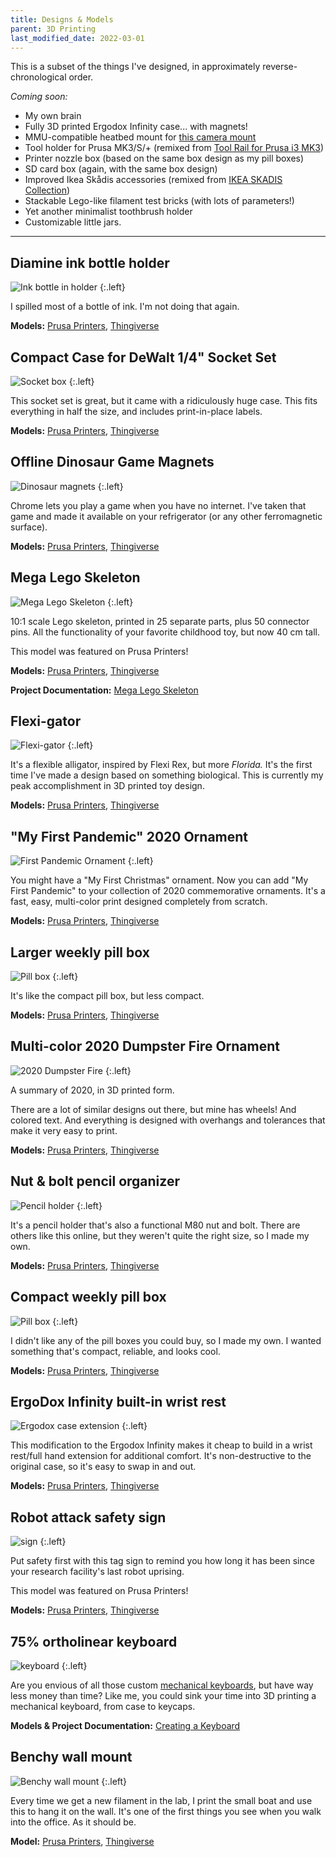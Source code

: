 ```yaml
---
title: Designs & Models
parent: 3D Printing
last_modified_date: 2022-03-01
---
```


This is a subset of the things I've designed, in approximately reverse-chronological order.

*Coming soon:*

- My own brain
- Fully 3D printed Ergodox Infinity case... with magnets!
- MMU-compatible heatbed mount for [this camera mount](https://www.thingiverse.com/thing:3114849/files)
- Tool holder for Prusa MK3/S/+ (remixed from [Tool Rail for Prusa i3 MK3](https://www.prusaprinters.org/prints/46474))
- Printer nozzle box (based on the same box design as my pill boxes)
- SD card box (again, with the same box design)
- Improved Ikea Skådis accessories (remixed from [IKEA SKADIS Collection](https://www.thingiverse.com/thing:2853261))
- Stackable Lego-like filament test bricks (with lots of parameters!)
- Yet another minimalist toothbrush holder
- Customizable little jars.

---

## Diamine ink bottle holder

![Ink bottle in holder](/assets/img/3d-printing/diamine-ink-holder.jpg)
{:.left}

I spilled most of a bottle of ink. I'm not doing that again.

**Models:** [Prusa Printers](https://www.prusaprinters.org/prints/131722-diamine-ink-bottle-holder), [Thingiverse](https://www.thingiverse.com/thing:5239992)

## Compact Case for DeWalt 1/4" Socket Set

![Socket box](/assets/img/3d-printing/socket-box.jpg)
{:.left}

This socket set is great, but it came with a ridiculously huge case. This fits everything in half the size, and includes print-in-place labels.

**Models:** [Prusa Printers](https://www.prusaprinters.org/prints/119711-compact-case-for-dewalt-14-socket-set), [Thingiverse](https://www.thingiverse.com/thing:5223067)

## Offline Dinosaur Game Magnets

![Dinosaur magnets](/assets/img/3d-printing/dino-magnets.jpg)
{:.left}

Chrome lets you play a game when you have no internet. I've taken that game and made it available on your refrigerator (or any other ferromagnetic surface).

**Models:** [Prusa Printers](https://www.prusaprinters.org/prints/85355-offline-dinosaur-game-magnets), [Thingiverse](https://www.thingiverse.com/thing:5100780)

## Mega Lego Skeleton

![Mega Lego Skeleton](/assets/img/projects/lego-skeleton/complete-skeleton.jpg)
{:.left}

10:1 scale Lego skeleton, printed in 25 separate parts, plus 50 connector pins. All the functionality of your favorite childhood toy, but now 40 cm tall.

This model was featured on Prusa Printers!

**Models:** [Prusa Printers](https://www.prusaprinters.org/prints/78695-mega-lego-like-skeleton-101-scale), [Thingiverse](https://www.thingiverse.com/thing:5019502)

**Project Documentation:** [Mega Lego Skeleton](/projects/lego-skeleton)

## Flexi-gator

![Flexi-gator](/assets/img/3d-printing/flexi-gator.jpg)
{:.left}

It's a flexible alligator, inspired by Flexi Rex, but more *Florida.* It's the first time I've made a design based on something biological. This is currently my peak accomplishment in 3D printed toy design.

**Models:** [Prusa Printers](https://www.prusaprinters.org/prints/55973-flexi-gator), [Thingiverse](https://www.thingiverse.com/thing:4757841)

## "My First Pandemic" 2020 Ornament

![First Pandemic Ornament](/assets/img/3d-printing/first-pandemic-ornament.jpg)
{:.left}

You might have a "My First Christmas" ornament. Now you can add "My First Pandemic" to your collection of 2020 commemorative ornaments. It's a fast, easy, multi-color print designed completely from scratch.

**Models:** [Prusa Printers](https://www.prusaprinters.org/prints/48723-my-first-pandemic-2020-ornament), [Thingiverse](https://www.thingiverse.com/thing:4683445)

## Larger weekly pill box

![Pill box](/assets/img/3d-printing/larger-pillbox.jpg)
{:.left}

It's like the compact pill box, but less compact.

**Models:** [Prusa Printers](https://www.prusaprinters.org/prints/48132-larger-weekly-pill-box), [Thingiverse](https://www.thingiverse.com/thing:4675070)

## Multi-color 2020 Dumpster Fire Ornament

![2020 Dumpster Fire](/assets/img/3d-printing/2020-dumpster-fire.jpg)
{:.left}

A summary of 2020, in 3D printed form.

There are a lot of similar designs out there, but mine has wheels! And colored text. And everything is designed with overhangs and tolerances that make it very easy to print.

**Models:** [Prusa Printers](https://www.prusaprinters.org/prints/48131-multi-color-2020-dumpster-fire-ornament), [Thingiverse](https://www.thingiverse.com/thing:4674990)
## Nut & bolt pencil organizer

![Pencil holder](/assets/img/3d-printing/pencil-holder.jpg)
{:.left}

It's a pencil holder that's also a functional M80 nut and bolt. There are others like this online, but they weren't quite the right size, so I made my own.

**Models:** [Prusa Printers](https://www.prusaprinters.org/prints/44623-nut-bolt-pencil-organizer), [Thingiverse](https://www.thingiverse.com/thing:4638012)

## Compact weekly pill box

![Pill box](/assets/img/3d-printing/pillbox.jpg)
{:.left}

I didn't like any of the pill boxes you could buy, so I made my own. I wanted something that's compact, reliable, and looks cool.

**Models:** [Prusa Printers](https://www.prusaprinters.org/prints/35457), [Thingiverse](https://www.thingiverse.com/thing:4502015)

## ErgoDox Infinity built-in wrist rest

![Ergodox case extension](/assets/img/3d-printing/ergodox-extension.jpg)
{:.left}

This modification to the Ergodox Infinity makes it cheap to build in a wrist rest/full hand extension for additional comfort. It's non-destructive to the original case, so it's easy to swap in and out.

**Models:** [Prusa Printers](https://www.prusaprinters.org/prints/19496-ergodox-infinity-full-hand-case-extension), [Thingiverse](https://www.thingiverse.com/thing:4133944)

## Robot attack safety sign

![sign](/assets/img/3d-printing/tag-sign.jpg)
{:.left}

Put safety first with this tag sign to remind you how long it has been since your research facility's last robot uprising.

This model was featured on Prusa Printers!

**Models:** [Prusa Printers](https://www.prusaprinters.org/prints/4920-robot-attack-safety-counter-sign-with-tags), [Thingiverse](https://www.thingiverse.com/thing:3800801)

## 75% ortholinear keyboard

![keyboard](/assets/img/projects/keyboard/assembly-complete.jpg)
{:.left}

Are you envious of all those custom [mechanical keyboards](https://www.reddit.com/r/MechanicalKeyboards/), but have way less money than time? Like me, you could sink your time into 3D printing a mechanical keyboard, from case to keycaps.

**Models & Project Documentation:** [Creating a Keyboard](/projects/keyboard)

## Benchy wall mount

![Benchy wall mount](/assets/img/3d-printing/benchy-mount.jpg)
{:.left}

Every time we get a new filament in the lab, I print the small boat and use this to hang it on the wall. It's one of the first things you see when you walk into the office. As it should be.

**Model:** [Prusa Printers](https://www.prusaprinters.org/prints/48011-3d-benchy-wall-mount-display), [Thingiverse](https://www.thingiverse.com/thing:3568890)